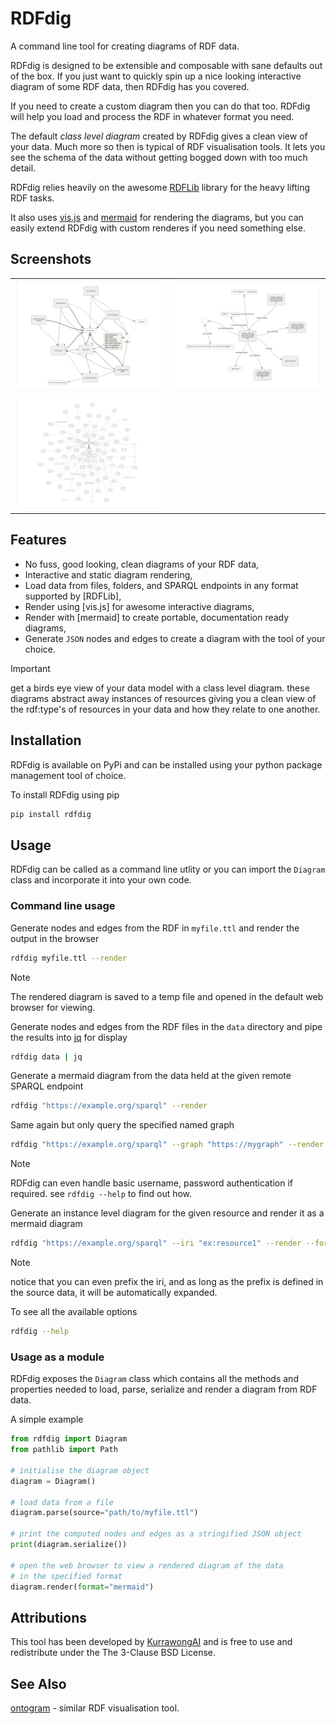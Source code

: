 # RDFdig

A command line tool for creating diagrams of RDF data.

RDFdig is designed to be extensible and composable with sane defaults out of the box. If
you just want to quickly spin up a nice looking interactive diagram of some RDF data,
then RDFdig has you covered.

If you need to create a custom diagram then you can do that too. RDFdig will help you
load and process the RDF in whatever format you need.

The default _class level diagram_ created by RDFdig gives a clean view of your data.
Much more so then is typical of RDF visualisation tools. It lets you see the schema of the
data without getting bogged down with too much detail.

RDFdig relies heavily on the awesome [RDFLib](https://github.com/rdflib/rdflib) library for the heavy lifting RDF tasks.

It also uses [vis.js](https://visjs.org) and [mermaid](https://mermaid.js.org) for rendering the diagrams, but you can easily
extend RDFdig with custom renderes if you need something else.

## Screenshots

|                                                                      |                                                                    |
| -------------------------------------------------------------------- | ------------------------------------------------------------------ |
| ![class diagram](/docs/dcat_class_diagram.png)                        | ![simple instance diagram](/docs/simple_instance_level_diagram.png) |
| ![complex instance diagram](/docs/complex_instance_level_diagram.png) |                                                                    |

## Features

- No fuss, good looking, clean diagrams of your RDF data,
- Interactive and static diagram rendering,
- Load data from files, folders, and SPARQL endpoints in any format supported by [RDFLib],
- Render using [vis.js] for awesome interactive diagrams,
- Render with [mermaid] to create portable, documentation ready diagrams,
- Generate `JSON` nodes and edges to create a diagram with the tool of your choice.

> [!IMPORTANT]
> get a birds eye view of your data model with a class level diagram.
> these diagrams abstract away instances of resources giving you a clean view
> of the rdf:type's of resources in your data and how they relate to one another.

## Installation

RDFdig is available on PyPi and can be installed using your python package management tool of choice.

To install RDFdig using pip

```bash
pip install rdfdig
```

## Usage

RDFdig can be called as a command line utlity or you can import the `Diagram` class and
incorporate it into your own code.

### Command line usage

Generate nodes and edges from the RDF in `myfile.ttl` and render the output in the browser

```bash
rdfdig myfile.ttl --render
```

> [!NOTE]
> The rendered diagram is saved to a temp file and opened in the default web browser for
> viewing.

Generate nodes and edges from the RDF files in the `data` directory and pipe the results
into [jq](https://jqlang.github.io/jq/) for display

```bash
rdfdig data | jq
```

Generate a mermaid diagram from the data held at the given remote SPARQL endpoint

```bash
rdfdig "https://example.org/sparql" --render
```

Same again but only query the specified named graph

```bash
rdfdig "https://example.org/sparql" --graph "https://mygraph" --render
```

> [!NOTE]
> RDFdig can even handle basic username, password authentication if required.
> see `rdfdig --help` to find out how.

Generate an instance level diagram for the given resource and render it as a mermaid
diagram

```bash
rdfdig "https://example.org/sparql" --iri "ex:resource1" --render --format mermaid
```

> [!NOTE]
> notice that you can even prefix the iri, and as long as the prefix is defined in the
> source data, it will be automatically expanded.

To see all the available options

```bash
rdfdig --help
```

### Usage as a module

RDFdig exposes the `Diagram` class which contains all the methods and properties needed
to load, parse, serialize and render a diagram from RDF data.

A simple example

```python
from rdfdig import Diagram
from pathlib import Path

# initialise the diagram object
diagram = Diagram()

# load data from a file
diagram.parse(source="path/to/myfile.ttl")

# print the computed nodes and edges as a stringified JSON object
print(diagram.serialize())

# open the web browser to view a rendered diagram of the data
# in the specified format
diagram.render(format="mermaid")
```

## Attributions

This tool has been developed by [KurrawongAI](https://kurrawong.ai) and is free to use
and redistribute under the The 3-Clause BSD License.

## See Also

[ontogram](https://github.com/edmondchuc/ontogram) - similar RDF visualisation tool.
